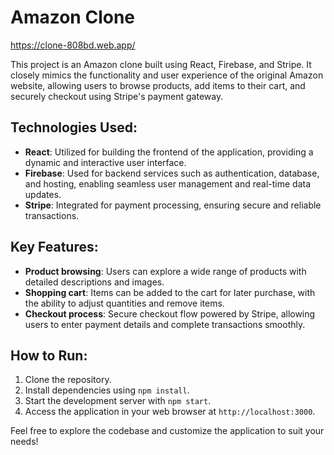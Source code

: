 # Amazon Clone

https://clone-808bd.web.app/

This project is an Amazon clone built using React, Firebase, and Stripe. It closely mimics the functionality and user experience of the original Amazon website, allowing users to browse products, add items to their cart, and securely checkout using Stripe's payment gateway.

## Technologies Used:
- **React**: Utilized for building the frontend of the application, providing a dynamic and interactive user interface.
- **Firebase**: Used for backend services such as authentication, database, and hosting, enabling seamless user management and real-time data updates.
- **Stripe**: Integrated for payment processing, ensuring secure and reliable transactions.

## Key Features:
- **Product browsing**: Users can explore a wide range of products with detailed descriptions and images.
- **Shopping cart**: Items can be added to the cart for later purchase, with the ability to adjust quantities and remove items.
- **Checkout process**: Secure checkout flow powered by Stripe, allowing users to enter payment details and complete transactions smoothly.

## How to Run:
1. Clone the repository.
2. Install dependencies using `npm install`.
3. Start the development server with `npm start`.
4. Access the application in your web browser at `http://localhost:3000`.

Feel free to explore the codebase and customize the application to suit your needs!
